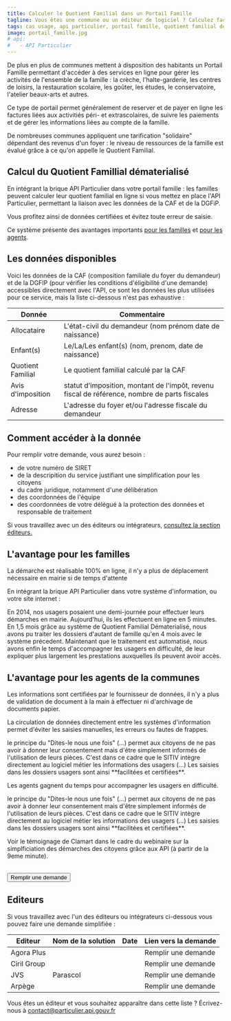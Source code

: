 ```yaml
---
title: Calculer le Quotient Familial dans un Portail Famille
tagline: Vous êtes une commune ou un éditeur de logiciel ? Calculez facilement le Quotient Familial grâce aux données de la CAF et de la DGFiP accessibles travers l'API Particulier.
tags: cas usage, api particulier, portail famille, quotient familial dématérialisé
image: portail_famille.jpg
# api:
#   - API Particulier
---
```


De plus en plus de communes mettent à disposition des habitants un Portail Famille permettant d'accéder à des services en ligne pour gérer les activités de l'ensemble de la famille : la crèche, l'halte-garderie, les centres de loisirs, la restauration scolaire, les goûter, les études, le conservatoire, l'atelier beaux-arts et autres.

Ce type de portail permet généralement de reserver et de payer en ligne les factures liées aux activitiés péri- et extrascolaires, de suivre les paiements et de gérer les informations liées au compte de la famille.

De nombreuses communes appliquent une tarification "solidaire" dépendant des revenus d'un foyer : le niveau de ressources de la famille est évalué grâce à ce qu'on appelle le Quotient Familial.

## Calcul du Quotient Famillial dématerialisé

En intégrant la brique API Particulier dans votre portail famille : les familles peuvent calculer leur quotient familial en ligne si vous mettez en place l'API Particulier, permettant la liaison avec les données de la CAF et de la DGFiP.

Vous profitez ainsi de données certifiées et évitez toute erreur de saisie.

Ce système présente des avantages importants <a href='#editeurs'>pour les familles</a> et <a href='#editeurs'>pour les agents</a>.

## Les données disponibles

Voici les données de la CAF (composition familiale du foyer du demandeur) et de la DGFIP (pour vérifier les conditions d'éligibilité d'une demande) accessibles directement avec l'API, ce sont les données les plus utilisées pour ce service, mais la liste ci-dessous n'est pas exhaustive :

| Donnée            | Commentaire                                                                                   |
| ----------------- | --------------------------------------------------------------------------------------------- |
| Allocataire       | L'état-civil du demandeur (nom prénom date de naissance)                                      |
| Enfant(s)         | Le/La/Les enfant(s) (nom, prenom, date de naissance)                                          |
| Quotient Familial | Le quotient familial calculé par la CAF                                                       |
| Avis d'imposition | statut d’imposition, montant de l'impôt, revenu fiscal de référence, nombre de parts fiscales |
| Adresse           | L'adresse du foyer et/ou l'adresse fiscale du demandeur                                       |

## Comment accéder à la donnée

Pour remplir votre demande, vous aurez besoin :

- de votre numéro de SIRET
- de la descripition du service justifiant une simplification pour les citoyens
- du cadre juridique, notamment d'une délibération
- des coordonnées de l'équipe
- des coordonnées de votre délégué à la protection des données et responsable de traitement

Si vous travaillez avec un des éditeurs ou intégrateurs, <a href='#editeurs'>consultez la section éditeurs.</a>

## L'avantage pour les familles

La démarche est réalisable 100% en ligne, il n'y a plus de déplacement nécessaire en mairie si de temps d'attente

En intégrant la brique API Particulier dans votre système d'information, ou votre site internet :

<Quote logo="/images/guides/sitiv.png" who='Ville de Clamart' title='Simon-Pierre Chalvidan, directeur général adjoint des services'>
En 2014, nos usagers posaient une demi-journée pour effectuer leurs démarches en mairie. Aujourd'hui, ils les effectuent en ligne en 5 minutes.
</Quote>

<Quote logo="/images/guides/sitiv.png" who='Ville de Boulogne-Billancourt' title='Services de la mairie'>
En 1,5 mois grâce au système de Quotient Familial Dématerialisé, nous avons pu traiter les dossiers d'autant de famille qu'en 4 mois avec le système précedent.
</Quote>

<Quote logo="/images/guides/sitiv.png" who='Ville de Clamart' title='Aurélie Coutant, directrice de la relation usagers'>
Maintenant que le traitement est automatisé, nous avons enfin le temps d'accompagner les usagers en difficulté, de leur expliquer plus largement les prestations auxquelles ils peuvent avoir accès.
</Quote>

## L'avantage pour les agents de la communes

Les informations sont certifiées par le fournisseur de données, il n'y a plus de validation de document à la main à effectuer ni d'archivage de documents papier.

La circulation de données directement entre les systèmes d'information permet d'éviter les saisies manuelles, les erreurs ou fautes de frappes.

<Quote logo="/images/guides/sitiv.png" link='https://www.sitiv.fr/Actualites/L-action-sociale-des-villes-du-SITIV-integre-le-dispositif-Dites-le-nous-une-fois' who='Le SITIV' title='membre du réseau Déclic'>
le principe du "Dites-le nous une fois" (...) permet aux citoyens de ne pas avoir à donner leur consentement mais d'être simplement informés de l'utilisation de leurs pièces.
C'est dans ce cadre que le SITIV intègre directement au logiciel métier les informations des usagers (...) Les saisies dans les dossiers usagers sont ainsi **facilitées et certifiées**.
</Quote>

Les agents gagnent du temps pour accompagner les usagers en difficulté.

<Quote logo="/images/guides/sitiv.png" link='https://www.sitiv.fr/Actualites/L-action-sociale-des-villes-du-SITIV-integre-le-dispositif-Dites-le-nous-une-fois' who='Le SITIV' title='membre du réseau Déclic'>
le principe du "Dites-le nous une fois" (...) permet aux citoyens de ne pas avoir à donner leur consentement mais d'être simplement informés de l'utilisation de leurs pièces.
C'est dans ce cadre que le SITIV intègre directement au logiciel métier les informations des usagers (...) Les saisies dans les dossiers usagers sont ainsi **facilitées et certifiées**.
</Quote>

<External href="https://www.dailymotion.com/video/x7xsjgz">Voir le témoignage de Clamart</External> dans le cadre du webinaire sur la simplficiation des démarches des citoyens grâce aux API (à partir de la 9eme minute).

<NextSteps/>
<br/>
<Button href="https://datapass.api.gouv.fr/api-particulier">Remplir une demande</Button>

## Editeurs

Si vous travaillez avec l'un des éditeurs ou intégrateurs ci-dessous vous pouvez faire une demande simplifiée :

| Editeur     | Nom de la solution | Date | Lien vers la demande                                                                         |
| ----------- | ------------------ | ---- | -------------------------------------------------------------------------------------------- |
| Agora Plus  |                    |      | <External href="https://datapass.api.gouv.fr/api-particulier">Remplir une demande</External> |
| Ciril Group |                    |      | <External href="https://datapass.api.gouv.fr/api-particulier">Remplir une demande</External> |
| JVS         | Parascol           |      | <External href="https://datapass.api.gouv.fr/api-particulier">Remplir une demande</External> |
| Arpège      |                    |      | <External href="https://datapass.api.gouv.fr/api-particulier">Remplir une demande</External> |

Vous êtes un éditeur et vous souhaitez apparaître dans cette liste ? Écrivez-nous à [contact@particulier.api.gouv.fr](mailto:contact@particulier.api.gouv.fr)
